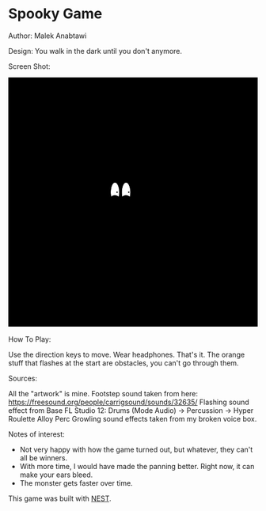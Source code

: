 # Spooky Game

Author: Malek Anabtawi

Design: You walk in the dark until you don't anymore.

Screen Shot:

![Screen Shot](screenshot.png)

How To Play:

Use the direction keys to move. Wear headphones. That's it.
The orange stuff that flashes at the start are obstacles, you can't go through them.

Sources:

All the "artwork" is mine.
Footstep sound taken from here: https://freesound.org/people/carrigsound/sounds/32635/
Flashing sound effect from Base FL Studio 12: Drums (Mode Audio) -> Percussion -> Hyper Roulette Alloy Perc
Growling sound effects taken from my broken voice box.


Notes of interest:

- Not very happy with how the game turned out, but whatever, they can't all be winners.
- With more time, I would have made the panning better. Right now, it can make your ears bleed.
- The monster gets faster over time.

This game was built with [NEST](NEST.md).
